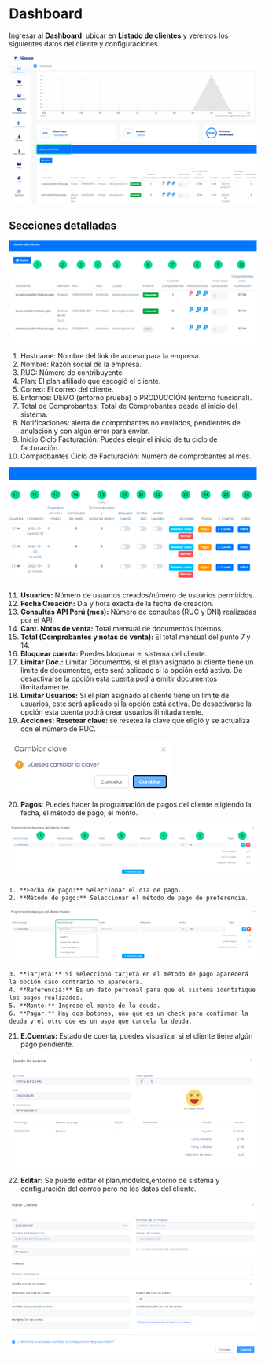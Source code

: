 # Dashboard

Ingresar al **Dashboard**, ubicar en **Listado de clientes** y veremos los siguientes datos del cliente y configuraciones.

![Alt text](img/acciones_de_cuenta_del_cliente1.png)

## Secciones detalladas

![Alt text](img/acciones_de_cuenta_del_cliente2.png)

1. Hostname: Nombre del link de acceso para la empresa.
2. Nombre: Razón social de la empresa.
3. RUC: Número de contribuyente.
4. Plan: El plan afiliado que escogió el cliente.
5. Correo: El correo del cliente.
6. Entornos: DEMO (entorno prueba) o PRODUCCIÓN (entorno funcional).
7. Total de Comprobantes: Total de Comprobantes desde el inicio del sistema.
8. Notificaciones: alerta de comprobantes no enviados, pendientes de anulación y con algún error para enviar.
9. Inicio Ciclo Facturación: Puedes elegir el inicio de tu ciclo de facturación.
10. Comprobantes Ciclo de Facturación: Número de comprobantes al mes.

![Alt text](img/acciones_de_cuenta_del_cliente3.png)

11. **Usuarios:** Número de usuarios creados/número de usuarios permitidos.
12. **Fecha Creación:** Día y hora exacta de la fecha de creación.
13. **Consultas API Perú (mes):** Número de consultas (RUC y DNI) realizadas por el API.
14. **Cant. Notas de venta:** Total mensual de documentos internos.
15. **Total (Comprobantes y notas de venta):** El total mensual del punto 7 y 14.
16. **Bloquear cuenta:** Puedes bloquear el sistema del cliente.
17. **Limitar Doc.:** Limitar Documentos, si el plan asignado al cliente tiene un límite de documentos, este será aplicado si la opción está activa. De desactivarse la opción esta cuenta podrá emitir documentos ilimitadamente.
18. **Limitar Usuarios:** Si el plan asignado al cliente tiene un límite de usuarios, este será aplicado si la opción está activa. De desactivarse la opción esta cuenta podrá crear usuarios ilimitadamente.
19. **Acciones: Resetear clave:** se resetea la clave que eligió y se actualiza con el número de RUC.

![Alt text](img/resetear.png)

20. **Pagos**: Puedes hacer la programación de pagos del cliente eligiendo la fecha, el método de pago, el monto.

![Alt text](img/pago1.png)

    1. **Fecha de pago:** Seleccionar el día de pago.
    2. **Método de pago:** Seleccionar el método de pago de preferencia.

![Alt text](img/pago2.png)

    3. **Tarjeta:** Si seleccionó tarjeta en el método de pago aparecerá la opción caso contrario no aparecerá.
    4. **Referencia:** Es un dato personal para que el sistema identifique los pagos realizados.
    5. **Monto:** Ingrese el monto de la deuda.
    6. **Pagar:** Hay dos botones, uno que es un check para confirmar la deuda y el otro que es un aspa que cancela la deuda.

21. **E.Cuentas:** Estado de cuenta, puedes visualizar si el cliente tiene algún pago pendiente.

![Alt text](img/ecuenta.png)

22. **Editar:** Se puede editar el plan,módulos,entorno de sistema y configuración del correo pero no los datos del cliente.

![Alt text](img/editar.png)
